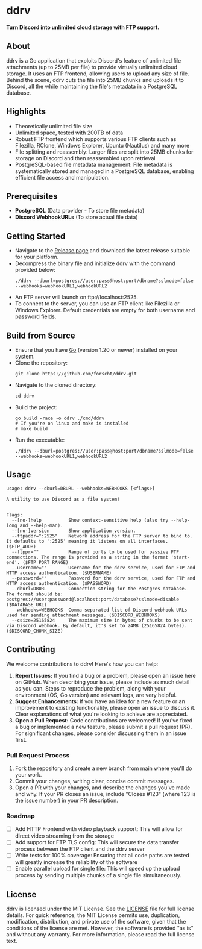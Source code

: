 # ddrv
**Turn Discord into unlimited cloud storage with FTP support.**

## About
ddrv is a Go application that exploits Discord's feature of unlimited file attachments (up to 25MB per file) to provide virtually unlimited cloud storage. 
It uses an FTP frontend, allowing users to upload any size of file. Behind the scene, ddrv cuts the file into 25MB chunks and uploads it to Discord, all the while maintaining the file's metadata in a PostgreSQL database.

## Highlights
- Theoretically unlimited file size
- Unlimited space, tested with 200TB of data
- Robust FTP frontend which supports various FTP clients such as Filezilla, RClone, Windows Explorer, Ubuntu (Nautilus) and many more
- File splitting and reassembly: Larger files are split into 25MB chunks for storage on Discord and then reassembled upon retrieval
- PostgreSQL-based file metadata management: File metadata is systematically stored and managed in a PostgreSQL database, enabling efficient file access and manipulation.

## Prerequisites
- **PostgreSQL** (Data provider - To store file metadata)
- **Discord WebhookURLs** (To store actual file data)

## Getting Started
- Navigate to the [Release page](https://github.com/forscht/ddrv/releases) and download the latest release suitable for your platform.
- Decompress the binary file and initialize ddrv with the command provided below:
    ```shell
    ./ddrv --dburl=postgres://user:pass@host:port/dbname?sslmode=false --webhooks=webhookURL1,webhookURL2
    ```
- An FTP server will launch on ftp://localhost:2525.
- To connect to the server, you can use an FTP client like Filezilla or Windows Explorer. Default credentials are empty for both username and password fields.

## Build from Source
- Ensure that you have [Go](https://go.dev/doc/install) (version 1.20 or newer) installed on your system.
- Clone the repository:
  ```shell
  git clone https://github.com/forscht/ddrv.git
  ```
- Navigate to the cloned directory:
  ```shell
  cd ddrv
  ```
- Build the project:
  ```shell
  go build -race -o ddrv ./cmd/ddrv
  # If you're on linux and make is installed
  # make build
  ```
- Run the executable:
  ```shell
  ./ddrv --dburl=postgres://user:pass@host:port/dbname?sslmode=false --webhooks=webhookURL1,webhookURL2
  ```

## Usage
```shell
usage: ddrv --dburl=DBURL --webhooks=WEBHOOKS [<flags>]

A utility to use Discord as a file system!


Flags:
  --[no-]help          Show context-sensitive help (also try --help-long and --help-man).
  --[no-]version       Show application version.
  --ftpaddr=":2525"    Network address for the FTP server to bind to. It defaults to ':2525' meaning it listens on all interfaces. ($FTP_ADDR)
  --ftppr=""           Range of ports to be used for passive FTP connections. The range is provided as a string in the format 'start-end'. ($FTP_PORT_RANGE)
  --username=""        Username for the ddrv service, used for FTP and HTTP access authentication. ($USERNAME)
  --password=""        Password for the ddrv service, used for FTP and HTTP access authentication. ($PASSWORD)
  --dburl=DBURL        Connection string for the Postgres database. The format should be: postgres://user:password@localhost:port/database?sslmode=disable ($DATABASE_URL)
  --webhooks=WEBHOOKS  Comma-separated list of Discord webhook URLs used for sending attachment messages. ($DISCORD_WEBHOOKS)
  --csize=25165824     The maximum size in bytes of chunks to be sent via Discord webhook. By default, it's set to 24MB (25165824 bytes). ($DISCORD_CHUNK_SIZE)
```

## Contributing
We welcome contributions to ddrv! Here's how you can help:
1. **Report Issues:** If you find a bug or a problem, please open an issue here on GitHub. When describing your issue, please include as much detail as you can. Steps to reproduce the problem, along with your environment (OS, Go version) and relevant logs, are very helpful.
2. **Suggest Enhancements:** If you have an idea for a new feature or an improvement to existing functionality, please open an issue to discuss it. Clear explanations of what you're looking to achieve are appreciated.
3. **Open a Pull Request:** Code contributions are welcomed! If you've fixed a bug or implemented a new feature, please submit a pull request (PR). For significant changes, please consider discussing them in an issue first.

### Pull Request Process
1. Fork the repository and create a new branch from main where you'll do your work.
2. Commit your changes, writing clear, concise commit messages.
3. Open a PR with your changes, and describe the changes you've made and why. If your PR closes an issue, include "Closes #123" (where 123 is the issue number) in your PR description.

### Roadmap
- [ ] Add HTTP Frontend with video playback support: This will allow for direct video streaming from the storage
- [ ] Add support for FTP TLS config: This will secure the data transfer process between the FTP client and the ddrv server
- [ ] Write tests for 100% coverage: Ensuring that all code paths are tested will greatly increase the reliability of the software
- [ ] Enable parallel upload for single file: This will speed up the upload process by sending multiple chunks of a single file simultaneously.

## License
ddrv is licensed under the MIT License. See the [LICENSE](LICENSE) file for full license details.
For quick reference, the MIT License permits use, duplication, modification, distribution, and private use of the software, given that the conditions of the license are met. However, the software is provided "as is" and without any warranty. For more information, please read the full license text.